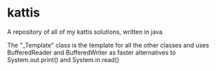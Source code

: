 # kattis
A repository of all of my kattis solutions, written in java

The "_Template" class is the template for all the other classes and uses BufferedReader and BufferedWriter as faster alternatives to System.out.print() and System.in.read()
